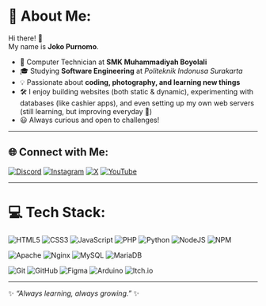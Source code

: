 # 💫 About Me:
Hi there! 👋 <br>
My name is **Joko Purnomo**.  

- 👤 Computer Technician at **SMK Muhammadiyah Boyolali**  
- 🎓 Studying **Software Engineering** at *Politeknik Indonusa Surakarta*  
- 💡 Passionate about **coding, photography, and learning new things**  
- 🛠️ I enjoy building websites (both static & dynamic), experimenting with databases (like cashier apps), and even setting up my own web servers (still learning, but improving everyday 🚀)  
- 😃 Always curious and open to challenges!  

---

## 🌐 Connect with Me:
[![Discord](https://img.shields.io/badge/Discord-%237289DA.svg?logo=discord&logoColor=white)](https://discord.gg/jkp5758)
[![Instagram](https://img.shields.io/badge/Instagram-%23E4405F.svg?logo=Instagram&logoColor=white)](https://instagram.com/jkp_web)
[![X](https://img.shields.io/badge/X-black.svg?logo=X&logoColor=white)](https://x.com/JKP5758)
[![YouTube](https://img.shields.io/badge/YouTube-%23FF0000.svg?logo=YouTube&logoColor=white)](https://youtube.com/@JKP_com)  

---

# 💻 Tech Stack:
![HTML5](https://img.shields.io/badge/html5-%23E34F26.svg?style=for-the-badge&logo=html5&logoColor=white)
![CSS3](https://img.shields.io/badge/css3-%231572B6.svg?style=for-the-badge&logo=css3&logoColor=white)
![JavaScript](https://img.shields.io/badge/javascript-%23323330.svg?style=for-the-badge&logo=javascript&logoColor=%23F7DF1E)
![PHP](https://img.shields.io/badge/php-%23777BB4.svg?style=for-the-badge&logo=php&logoColor=white)
![Python](https://img.shields.io/badge/python-3670A0?style=for-the-badge&logo=python&logoColor=ffdd54)
![NodeJS](https://img.shields.io/badge/node.js-6DA55F?style=for-the-badge&logo=node.js&logoColor=white)
![NPM](https://img.shields.io/badge/NPM-%23CB3837.svg?style=for-the-badge&logo=npm&logoColor=white)

![Apache](https://img.shields.io/badge/apache-%23D42029.svg?style=for-the-badge&logo=apache&logoColor=white)
![Nginx](https://img.shields.io/badge/nginx-%23009639.svg?style=for-the-badge&logo=nginx&logoColor=white)
![MySQL](https://img.shields.io/badge/mysql-4479A1.svg?style=for-the-badge&logo=mysql&logoColor=white)
![MariaDB](https://img.shields.io/badge/MariaDB-003545?style=for-the-badge&logo=mariadb&logoColor=white)

![Git](https://img.shields.io/badge/git-%23F05033.svg?style=for-the-badge&logo=git&logoColor=white)
![GitHub](https://img.shields.io/badge/github-%23121011.svg?style=for-the-badge&logo=github&logoColor=white)
![Figma](https://img.shields.io/badge/figma-%23F24E1E.svg?style=for-the-badge&logo=figma&logoColor=white)
![Arduino](https://img.shields.io/badge/-Arduino-00979D?style=for-the-badge&logo=Arduino&logoColor=white)
![Itch.io](https://img.shields.io/badge/Itch-%23FF0B34.svg?style=for-the-badge&logo=Itch.io&logoColor=white)

---

✨ *“Always learning, always growing.”* ✨  
